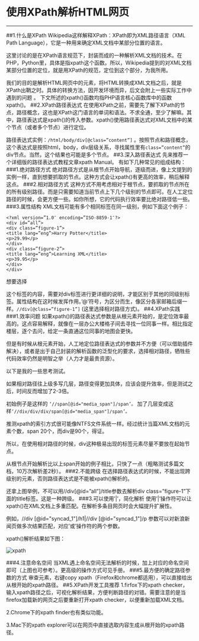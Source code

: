 ﻿# 使用XPath解析HTML网页


---

##1.什么是XPath
Wikipedia这样解释XPath：XPath即为XML路径语言（XML Path Language），它是一种用来确定XML文档中某部分位置的语言。

这里讨论的是在XPath语言规范下，封装而成的一种解析XML文档的技术。在PHP，Python里，具体是指xpath这个函数。所以，Wikipedia提到的对XML文档某部分位置的定位，就是用XPath的规范，定位到这个部分，为我所用。

我们的目的是解析HTML网页中的元素，将HTML转换成XML文档之后，就是XPath出鞘之时。具体的转换方法，因开发环境而异，后文会附上一些实际工作中遇到的问题
。
下文所述的xpath()函数均指PHP语言核心函数库中的函数xpath()。
##2.XPath路径表达式
在使用XPath之前，需要先了解下XPath的节点，路径概念，这也是XPath这门语言的单词和语法。不求全通，至少了解嘛。其中，路径表达式是xpath()的传入参数。xpath()使用路径表达式对XML文档中的某个节点（或者多个节点）进行定位。

路径表达式实例：`/html/body/div[@class=”content”]` 。按照节点和路径概念，这个表达式是按照html，body，div层级关系，寻找属性里有`class=”content”`的div节点。当然，这个结果也可能是多个节点。
##3.深入路径表达式
先来推荐一个详细版的路径表达式教程文章xpath Manual。
有如下几种常见的组成结构：
###1.绝对路径方式
绝对路径方式是从根节点开始导航，逐级而进，像上文提到的实例一样，直到想要抓取的节点。这种方式会让xpath()有更高的效率，稍后解释这点。
###2.相对路径方式
这种方式不用考虑相对于根节点，要抓取的节点所在的所有级别路径。而是只需要知道当前节点上下几个级别的节点即可。在人工定位路径的时候，会更方便一些。如你所想，它的代码执行效率要比绝对路径低一些。
###3.属性结构
XML文档可能有多个相同标签在同一级别，例如下面这个例子：

    <?xml version=”1.0″ encoding=”ISO-8859-1″?>
    <div id=”all”>
    <div class=”figure-1”>
    <title lang=”eng”>Harry Potter</title>
    <p>29.99</p>
    </div>
    <div class=”figure-2”>
    <title lang=”eng”>Learning XML</title>
    <p>39.95</p>
    </div>
    </div>

想要选择

这个标签的内容，需要对div标签进行更详细的说明，才能区别于其他的同级别标签。属性结构在这时候发挥作用。’@’符号，为区分而生，像区分各家邮箱后缀一样。`//div[@class=”figure-1”]` (这里选择相对路径方式)。
##4.XPath实践
###1.效率问题
如果xpath()的路径表达式参数是从根元素开始的，是定位效率最高的。这点容易解释，就像在一层办公大楼格子间去寻找一位同事一样。相比指定楼层，逐个去问，给定一条直通这位同事的地图会更快。

但是有时候从根元素开始，人工地定位路径表达式的参数并不方便（可以借助插件解决），或者是出于自己封装的解析函数的泛型化的要求，选择相对路径，牺牲些代码效率仍然是明智之举（人力才是最贵资源）。

以下是我的一些思考测试。

如果相对路径往上级多写几层，路径变得更加具体，应该会提升效率，但是测试之后，时间反而增加了2-3倍。

初始例子是这样的 `‘//span[@id="media_span"]/span’。`
加了几层变成这样`‘//div/div/div/span[@id="media_span"]/span’。`

推测xpath的索引方式很可能像NTFS文件系统一样。经过统计当篇XML文档的元素个数，span 20个，而div是90个，得证。

所以，在使用相对路径的时候，div这种极易出现的标签元素尽量不要放在起始节点。

从根节点开始解析比以上span开始的例子相比，只快了一点（粗略测试多篇文档，10万次解析差2秒）。
###2.不能跨级
在选择路径表达式的时候，不能出现跨级别的元素，否则路径表达式是不能被xpath()解析的。

还拿上图举例，不可以用//div[@id=”all”]/title参数去解析div class=”figure-1”下面的title标签。这是一种跨级。
###3.可以使用’|’，简化解析
使用’|’操作符可以让xpath()在XML文档上多重匹配。在解析多条目网页时会大幅提升扩展性。

例如，//div [@id="syncad_1"]/h1|//div [@id="syncad_1"]/p 参数可以对新浪新闻页做多次结果匹配，对应’或’操作符的两个参数。

xpath()解析结果如下图：

![xpath][1]

###4.注意命名空间
当XML遇上命名空间无法解析的时候，加上对应的命名空间即可（上图也可参考）。更高级的操作方式可见手册。
###5.最方便的确定路径参数的方式
审查元素，右键copy xpath（Firefox和chrome都适用），可以直接给出从根开始的xpath路径。
##5.XPath开发工具推荐
1.firfox下的xpath checker，输入xpath路径之后，可视化解析结果，方便判断路径的对错。需要注意的是当firefox加载新的网页之后要重新打开xpath checker，以便重新加载XML文档。

2.Chrome下的xpath finder也有类似功能。

3.Mac下的xpath explorer可以在网页中直接选取内容生成从根开始的xpath路径。


  [1]: http://upload-images.jianshu.io/upload_images/679447-115f07cfe1521a69.png?imageMogr2/auto-orient/strip%7CimageView2/2/w/1240